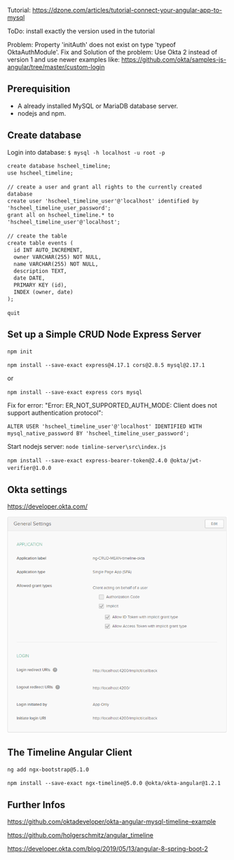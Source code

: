 Tutorial: https://dzone.com/articles/tutorial-connect-your-angular-app-to-mysql

ToDo: install exactly the version used in the tutorial

Problem: Property 'initAuth' does not exist on type 'typeof OktaAuthModule'.
Fix and Solution of the problem: Use Okta 2 instead of version 1 and use newer examples like: https://github.com/okta/samples-js-angular/tree/master/custom-login

## Prerequisition

- A already installed MySQL or MariaDB database server.
- nodejs and npm.

## Create database

Login into database:
`$ mysql -h localhost -u root -p`

~~~
create database hscheel_timeline;
use hscheel_timeline;

// create a user and grant all rights to the currently created database
create user 'hscheel_timeline_user'@'localhost' identified by 'hscheel_timeline_user_password';
grant all on hscheel_timeline.* to 'hscheel_timeline_user'@'localhost';

// create the table
create table events (
  id INT AUTO_INCREMENT,
  owner VARCHAR(255) NOT NULL,
  name VARCHAR(255) NOT NULL,
  description TEXT,
  date DATE,
  PRIMARY KEY (id),
  INDEX (owner, date)
);

quit
~~~

## Set up a Simple CRUD Node Express Server

`npm init`

`npm install --save-exact express@4.17.1 cors@2.8.5 mysql@2.17.1`

or

`npm install --save-exact express cors mysql`

Fix for error: "Error: ER_NOT_SUPPORTED_AUTH_MODE: Client does not support authentication protocol":
~~~
ALTER USER 'hscheel_timeline_user'@'localhost' IDENTIFIED WITH mysql_native_password BY 'hscheel_timeline_user_password';
~~~

Start nodejs server: `node timline-server\src\index.js`

`npm install --save-exact express-bearer-token@2.4.0 @okta/jwt-verifier@1.0.0`

## Okta settings
https://developer.okta.com/

![okta-single-page-app-settings.png](okta-single-page-app-settings.png)


## The Timeline Angular Client
`ng add ngx-bootstrap@5.1.0`

`npm install --save-exact ngx-timeline@5.0.0 @okta/okta-angular@1.2.1`

## Further Infos
https://github.com/oktadeveloper/okta-angular-mysql-timeline-example

https://github.com/holgerschmitz/angular_timeline

https://developer.okta.com/blog/2019/05/13/angular-8-spring-boot-2

